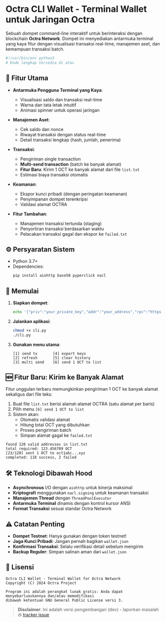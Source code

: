 # Octra CLI Wallet - Terminal Wallet untuk Jaringan Octra

Sebuah dompet command-line interaktif untuk berinteraksi dengan blockchain **Octra Network**. Dompet ini menyediakan antarmuka terminal yang kaya fitur dengan visualisasi transaksi real-time, manajemen aset, dan kemampuan transaksi batch.

```bash
#!/usr/bin/env python3
# Kode lengkap tersedia di atas
```

## 🌟 Fitur Utama

- **Antarmuka Pengguna Terminal yang Kaya**:
  - Visualisasi saldo dan transaksi real-time
  - Warna dan tata letak intuitif
  - Animasi spinner untuk operasi jaringan

- **Manajemen Aset**:
  - Cek saldo dan nonce
  - Riwayat transaksi dengan status real-time
  - Detail transaksi lengkap (hash, jumlah, penerima)

- **Transaksi**:
  - Pengiriman single transaction
  - **Multi-send transaction** (batch ke banyak alamat)
  - **Fitur Baru**: Kirim 1 OCT ke banyak alamat dari file `list.txt`
  - Estimasi biaya transaksi otomatis

- **Keamanan**:
  - Ekspor kunci pribadi (dengan peringatan keamanan)
  - Penyimpanan dompet terenkripsi
  - Validasi alamat OCTRA

- **Fitur Tambahan**:
  - Manajemen transaksi tertunda (staging)
  - Penyortiran transaksi berdasarkan waktu
  - Pelacakan transaksi gagal dan ekspor ke `failed.txt`

## ⚙️ Persyaratan Sistem

- Python 3.7+
- Dependencies:
  ```bash
  pip install aiohttp base58 pyperclick nacl
  ```

## 🚀 Memulai

1. **Siapkan dompet**:
   ```bash
   echo '{"priv":"your_private_key","addr":"your_address","rpc":"https://octra.network"}' > wallet.json
   ```

2. **Jalankan aplikasi**:
   ```bash
   chmod +x cli.py
   ./cli.py
   ```

3. **Gunakan menu utama**:
   ```
   [1] send tx       [4] export keys
   [2] refresh       [5] clear history
   [3] multi send    [6] send 1 OCT to list
   ```

## 🆕 Fitur Baru: Kirim ke Banyak Alamat

Fitur unggulan terbaru memungkinkan pengiriman 1 OCT ke banyak alamat sekaligus dari file teks:

1. Buat file `list.txt` berisi alamat-alamat OCTRA (satu alamat per baris)
2. Pilih menu `[6] send 1 OCT to list`
3. Sistem akan:
   - Otomatis validasi alamat
   - Hitung total OCT yang dibutuhkan
   - Proses pengiriman batch
   - Simpan alamat gagal ke `failed.txt`

```plaintext
found 120 valid addresses in list.txt
total required: 123.456789 OCT
[23/120] sent 1 OCT to oct1abc...xyz
completed: 118 success, 2 failed
```

 ## 🛠️ Teknologi Dibawah Hood

- **Asynchronous** I/O dengan `aiohttp` untuk kinerja maksimal
- **Kriptografi** menggunakan `nacl.signing` untuk keamanan transaksi
- **Manajemen Thread** dengan `ThreadPoolExecutor`
- **Antarmuka Terminal** dinamis dengan kontrol kursor ANSI
- **Format Transaksi** sesuai standar Octra Network

## ⚠️ Catatan Penting

- **Dompet Testnet**: Hanya gunakan dengan token testnet!
- **Jaga Kunci Pribadi**: Jangan pernah bagikan `wallet.json`
- **Konfirmasi Transaksi**: Selalu verifikasi detail sebelum mengirim
- **Backup Reguler**: Simpan salinan aman dari `wallet.json`

 ## 📜 Lisensi

```plaintext
Octra CLI Wallet - Terminal Wallet for Octra Network
Copyright (C) 2024 Octra Project

Program ini adalah perangkat lunak gratis: Anda dapat menyebarluaskannya dan/atau memodifikasi
dibawah ketentuan GNU General Public License versi 3.
```

> **Disclaimer**: Ini adalah versi pengembangan (dev) - laporkan masalah di [tracker issue](https://github.com/dicoderin/octra_pre_client/issues)
